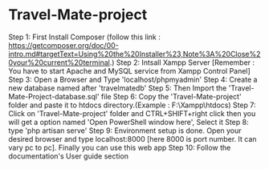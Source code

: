 # Travel-Mate-project
Step 1: First Install Composer (follow this link : https://getcomposer.org/doc/00-intro.md#targetText=Using%20the%20Installer%23,Note%3A%20Close%20your%20current%20terminal.)
Step 2: Intsall Xampp Server [Remember : You have to start Apache and MySQL service from Xampp Control Panel] 
Step 3: Open a Browser and Type 'localhost/phpmyadmin'
Step 4: Create a new database named after 'travelmatedb'
Step 5: Then Import the 'Travel-Mate-Project-database.sql' file
Step 6: Copy the 'Travel-Mate-project' folder and paste it to htdocs directory.(Example : F:\Xampp\htdocs)
Step 7: Click on 'Travel-Mate-project' folder and CTRL+SHIFT+right click then you will get a option named 'Open PowerShell window here', Select it
Step 8: type 'php artisan serve'
Step 9: Environment setup is done. Open your desired browser and type localhost:8000 [here 8000 is port number. It can vary pc to pc]. Finally you can use this web app
Step 10: Follow the documentation's User guide section
